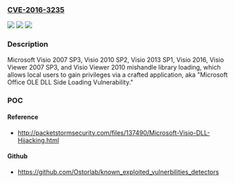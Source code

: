 ### [CVE-2016-3235](https://cve.mitre.org/cgi-bin/cvename.cgi?name=CVE-2016-3235)
![](https://img.shields.io/static/v1?label=Product&message=n%2Fa&color=blue)
![](https://img.shields.io/static/v1?label=Version&message=n%2Fa&color=blue)
![](https://img.shields.io/static/v1?label=Vulnerability&message=n%2Fa&color=brighgreen)

### Description

Microsoft Visio 2007 SP3, Visio 2010 SP2, Visio 2013 SP1, Visio 2016, Visio Viewer 2007 SP3, and Visio Viewer 2010 mishandle library loading, which allows local users to gain privileges via a crafted application, aka "Microsoft Office OLE DLL Side Loading Vulnerability."

### POC

#### Reference
- http://packetstormsecurity.com/files/137490/Microsoft-Visio-DLL-Hijacking.html

#### Github
- https://github.com/Ostorlab/known_exploited_vulnerbilities_detectors

